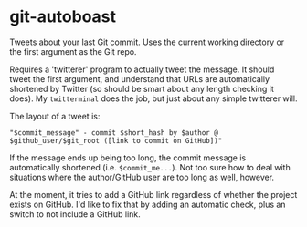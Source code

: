 git-autoboast
=============

Tweets about your last Git commit. Uses the current working directory or the
first argument as the Git repo.

Requires a 'twitterer' program to actually tweet the message. It should tweet
the first argument, and understand that URLs are automatically shortened by
Twitter (so should be smart about any length checking it does). My
`twitterminal` does the job, but just about any simple twitterer will.

The layout of a tweet is:

    "$commit_message" - commit $short_hash by $author @ $github_user/$git_root ([link to commit on GitHub])"

If the message ends up being too long, the commit message is automatically
shortened (i.e. `$commit_me...`). Not too sure how to deal with situations
where the author/GitHub user are too long as well, however.

At the moment, it tries to add a GitHub link regardless of whether the project
exists on GitHub. I'd like to fix that by adding an automatic check, plus an
switch to not include a GitHub link.
